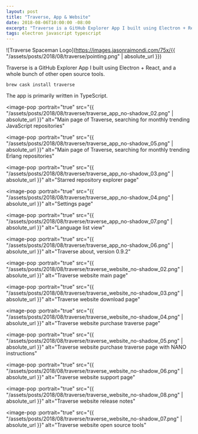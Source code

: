 ```yaml
---
layout: post
title: "Traverse, App & Website"
date: 2018-08-06T10:00:00 -08:00
excerpt: "Traverse is a GitHub Explorer App I built using Electron + React, and a whole bunch of other open source tools."
tags: electron javascript typescript
---
```


![Traverse Spaceman Logo](https://images.jasonraimondi.com/75x/{{ "/assets/posts/2018/08/traverse/pointing.png" | absolute_url }})

Traverse is a GitHub Explorer App I built using Electron + React, and a whole bunch of other open source tools.

```
brew cask install traverse
```

The app is primarily written in TypeScript.

<image-pop
    :portrait="true"
    src="{{ "/assets/posts/2018/08/traverse/traverse_app_no-shadow_02.png" | absolute_url }}"
    alt="Main page of Traverse, searching for monthly trending JavaScript repositories"
></image-pop>
<image-pop
    :portrait="true"
    src="{{ "/assets/posts/2018/08/traverse/traverse_app_no-shadow_05.png" | absolute_url }}"
    alt="Main page of Traverse, searching for monthly trending Erlang repositories"
></image-pop>
<image-pop
    :portrait="true"
    src="{{ "/assets/posts/2018/08/traverse/traverse_app_no-shadow_03.png" | absolute_url }}"
    alt="Starred repository explorer page"
></image-pop>
<image-pop
    :portrait="true"
    src="{{ "/assets/posts/2018/08/traverse/traverse_app_no-shadow_04.png" | absolute_url }}"
    alt="Settings page"
></image-pop>
<image-pop
    :portrait="true"
    src="{{ "/assets/posts/2018/08/traverse/traverse_app_no-shadow_07.png" | absolute_url }}"
    alt="Language list view"
></image-pop>
<image-pop
    :portrait="true"
    src="{{ "/assets/posts/2018/08/traverse/traverse_app_no-shadow_06.png" | absolute_url }}"
    alt="Traverse about, version 0.9.2"
></image-pop>
<image-pop
    :portrait="true"
    src="{{ "/assets/posts/2018/08/traverse/traverse_website_no-shadow_02.png" | absolute_url }}"
    alt="Traverse website main page"
></image-pop>
<image-pop
    :portrait="true"
    src="{{ "/assets/posts/2018/08/traverse/traverse_website_no-shadow_03.png" | absolute_url }}"
    alt="Traverse website download page"
></image-pop>
<image-pop
    :portrait="true"
    src="{{ "/assets/posts/2018/08/traverse/traverse_website_no-shadow_04.png" | absolute_url }}"
    alt="Traverse website purchase traverse page"
></image-pop>
<image-pop
    :portrait="true"
    src="{{ "/assets/posts/2018/08/traverse/traverse_website_no-shadow_05.png" | absolute_url }}"
    alt="Traverse website purchase traverse page with NANO instructions"
></image-pop>
<image-pop
    :portrait="true"
    src="{{ "/assets/posts/2018/08/traverse/traverse_website_no-shadow_06.png" | absolute_url }}"
    alt="Traverse website support page"
></image-pop>
<image-pop
    :portrait="true"
    src="{{ "/assets/posts/2018/08/traverse/traverse_website_no-shadow_08.png" | absolute_url }}"
    alt="Traverse website release notes"
></image-pop>
<image-pop
    :portrait="true"
    src="{{ "/assets/posts/2018/08/traverse/traverse_website_no-shadow_07.png" | absolute_url }}"
    alt="Traverse website open source tools"
></image-pop>
